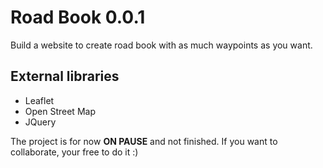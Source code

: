 # Road Book 0.0.1
Build a website to create road book with as much waypoints as you want.

## External libraries
- Leaflet
- Open Street Map
- JQuery

The project is for now **ON PAUSE** and not finished.
If you want to collaborate, your free to do it :)

